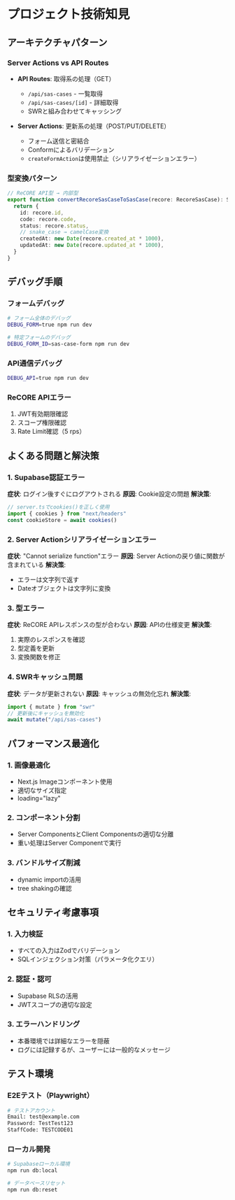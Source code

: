 # プロジェクト技術知見

## アーキテクチャパターン

### Server Actions vs API Routes
- **API Routes**: 取得系の処理（GET）
  - `/api/sas-cases` - 一覧取得
  - `/api/sas-cases/[id]` - 詳細取得
  - SWRと組み合わせてキャッシング

- **Server Actions**: 更新系の処理（POST/PUT/DELETE）
  - フォーム送信と密結合
  - Conformによるバリデーション
  - `createFormAction`は使用禁止（シリアライゼーションエラー）

### 型変換パターン
```typescript
// ReCORE API型 → 内部型
export function convertRecoreSasCaseToSasCase(recore: RecoreSasCase): SasCase {
  return {
    id: recore.id,
    code: recore.code,
    status: recore.status,
    // snake_case → camelCase変換
    createdAt: new Date(recore.created_at * 1000),
    updatedAt: new Date(recore.updated_at * 1000),
  }
}
```

## デバッグ手順

### フォームデバッグ
```bash
# フォーム全体のデバッグ
DEBUG_FORM=true npm run dev

# 特定フォームのデバッグ
DEBUG_FORM_ID=sas-case-form npm run dev
```

### API通信デバッグ
```bash
DEBUG_API=true npm run dev
```

### ReCORE APIエラー
1. JWT有効期限確認
2. スコープ権限確認
3. Rate Limit確認（5 rps）

## よくある問題と解決策

### 1. Supabase認証エラー
**症状**: ログイン後すぐにログアウトされる
**原因**: Cookie設定の問題
**解決策**: 
```typescript
// server.tsでcookies()を正しく使用
import { cookies } from "next/headers"
const cookieStore = await cookies()
```

### 2. Server Actionシリアライゼーションエラー
**症状**: "Cannot serialize function"エラー
**原因**: Server Actionの戻り値に関数が含まれている
**解決策**: 
- エラーは文字列で返す
- Dateオブジェクトは文字列に変換

### 3. 型エラー
**症状**: ReCORE APIレスポンスの型が合わない
**原因**: APIの仕様変更
**解決策**: 
1. 実際のレスポンスを確認
2. 型定義を更新
3. 変換関数を修正

### 4. SWRキャッシュ問題
**症状**: データが更新されない
**原因**: キャッシュの無効化忘れ
**解決策**: 
```typescript
import { mutate } from "swr"
// 更新後にキャッシュを無効化
await mutate("/api/sas-cases")
```

## パフォーマンス最適化

### 1. 画像最適化
- Next.js Imageコンポーネント使用
- 適切なサイズ指定
- loading="lazy"

### 2. コンポーネント分割
- Server ComponentsとClient Componentsの適切な分離
- 重い処理はServer Componentで実行

### 3. バンドルサイズ削減
- dynamic importの活用
- tree shakingの確認

## セキュリティ考慮事項

### 1. 入力検証
- すべての入力はZodでバリデーション
- SQLインジェクション対策（パラメータ化クエリ）

### 2. 認証・認可
- Supabase RLSの活用
- JWTスコープの適切な設定

### 3. エラーハンドリング
- 本番環境では詳細なエラーを隠蔽
- ログには記録するが、ユーザーには一般的なメッセージ

## テスト環境

### E2Eテスト（Playwright）
```bash
# テストアカウント
Email: test@example.com
Password: TestTest123
StaffCode: TESTCODE01
```

### ローカル開発
```bash
# Supabaseローカル環境
npm run db:local

# データベースリセット
npm run db:reset
```